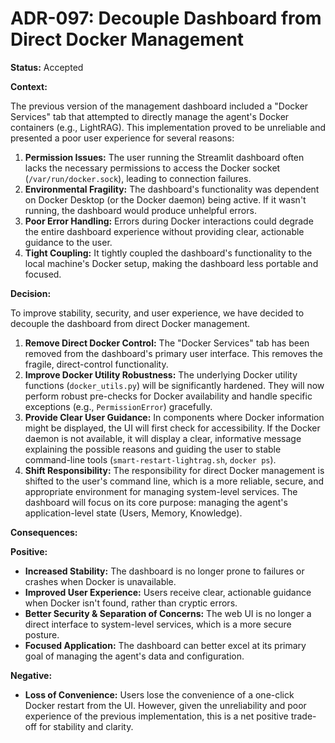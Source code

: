 # ADR-097: Decouple Dashboard from Direct Docker Management

**Status:** Accepted

**Context:**

The previous version of the management dashboard included a "Docker Services" tab that attempted to directly manage the agent's Docker containers (e.g., LightRAG). This implementation proved to be unreliable and presented a poor user experience for several reasons:

1.  **Permission Issues:** The user running the Streamlit dashboard often lacks the necessary permissions to access the Docker socket (`/var/run/docker.sock`), leading to connection failures.
2.  **Environmental Fragility:** The dashboard's functionality was dependent on Docker Desktop (or the Docker daemon) being active. If it wasn't running, the dashboard would produce unhelpful errors.
3.  **Poor Error Handling:** Errors during Docker interactions could degrade the entire dashboard experience without providing clear, actionable guidance to the user.
4.  **Tight Coupling:** It tightly coupled the dashboard's functionality to the local machine's Docker setup, making the dashboard less portable and focused.

**Decision:**

To improve stability, security, and user experience, we have decided to decouple the dashboard from direct Docker management.

1.  **Remove Direct Docker Control:** The "Docker Services" tab has been removed from the dashboard's primary user interface. This removes the fragile, direct-control functionality.
2.  **Improve Docker Utility Robustness:** The underlying Docker utility functions (`docker_utils.py`) will be significantly hardened. They will now perform robust pre-checks for Docker availability and handle specific exceptions (e.g., `PermissionError`) gracefully.
3.  **Provide Clear User Guidance:** In components where Docker information might be displayed, the UI will first check for accessibility. If the Docker daemon is not available, it will display a clear, informative message explaining the possible reasons and guiding the user to stable command-line tools (`smart-restart-lightrag.sh`, `docker ps`).
4.  **Shift Responsibility:** The responsibility for direct Docker management is shifted to the user's command line, which is a more reliable, secure, and appropriate environment for managing system-level services. The dashboard will focus on its core purpose: managing the agent's application-level state (Users, Memory, Knowledge).

**Consequences:**

**Positive:**
-   **Increased Stability:** The dashboard is no longer prone to failures or crashes when Docker is unavailable.
-   **Improved User Experience:** Users receive clear, actionable guidance when Docker isn't found, rather than cryptic errors.
-   **Better Security & Separation of Concerns:** The web UI is no longer a direct interface to system-level services, which is a more secure posture.
-   **Focused Application:** The dashboard can better excel at its primary goal of managing the agent's data and configuration.

**Negative:**
-   **Loss of Convenience:** Users lose the convenience of a one-click Docker restart from the UI. However, given the unreliability and poor experience of the previous implementation, this is a net positive trade-off for stability and clarity.

